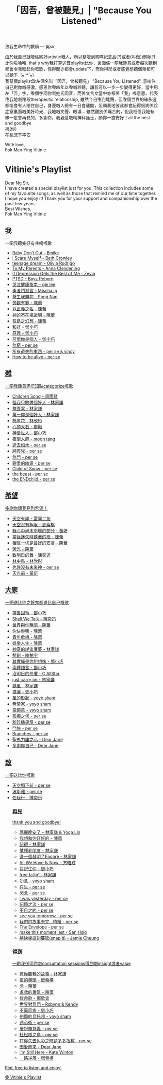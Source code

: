<!DOCTYPE html>
<html lang="en">
<head>
    <meta charset="UTF-8">
    <meta name="viewport" content="width=device-width, initial-scale=1.0">
    <link rel="stylesheet" href="styles.css">
</head>
<body>
    <header>
        <h1>「因吾，曾被聽見」| "Because You Listened"</h1>
    </header>
    </head>
<body>
    <p>致我生命中的救贖 — 吳sir,</p>
    <p>由於我自己就唔係啲好artistic嘅人，所以整唔到啲咩紀念品(?)或者(叫做)禮物(?)比你啦哈哈, that's why我打算送首playlist比你，裏面係一啲我鍾意或者每次聽到都會令我唸起你嘅歌，我得閒亦都會update下，而你得閒或者感覺想聽個陣都可以聽下（๑⃙⃘ˊ꒳​ˋ๑⃙⃘）
        <br>我幫個playlist改左個名叫「因吾，曾被聽見」 "Because You Listened", 意味住自己對你嘅感激，感恩你嚟四年以嚟嘅聆聽，讓我可以一步一步變得更好，當中用左「吾」字，嚟個字同你嘅姓氏同音，而係文言文當中亦都係「我」嘅意思，代表住我地嘅嚟段therapeutic relationship, 雖然今日嚟到尾聲，但嚟個世界的確永遠都唔會有人陪住自己，身邊嘅人總有一日會離開，但願我地彼此都會記得個啲係診症室裏面嘅美好時光、我地嘅笑聲、眼淚... 雖然離別係痛苦的，但我相信我地有緣一定會再見的，多謝你，我親愛嘅精神科護士，願你一直安好！all the best and goodbye
        <br>祝(你)
        <br>在亂流下平安</p>
<footer>
    <p>With love, 
        <br>Fok Man Ying Vitinie</p>
</footer>
<div></div>
    <h1>Vitinie's Playlist</h1>
    <p>Dear Ng Sir,
    <br>I have created a special playlist just for you. This collection includes some of my favourite songs, as well as those that remind me of our time together. I hope you enjoy it! Thank you for your support and companionship over the past few years.
    <br>Best Wishes,
    <br>Fok Man Ying Vitinie</p>
    <main>
        <h2>我</h2>
        <body>一啲我聽完好有共鳴嘅歌</body>
        <ul id="song-list">
            <li><a href="https://www.youtube.com/watch?v=__Dw3YC6WzY&pp=0gcJCf0Ao7VqN5tD" target="_blank">Baby Don’t Cut - Bmike</li>
            <li><a href="https://www.youtube.com/watch?v=__Dw3YC6WzY&pp=0gcJCf0Ao7VqN5tD" target="_blank">I Scare Myself - Beth Crowley</li>
            <li><a href="https://youtu.be/F33uCg-3XiY?si=Fc3RGi1JEwPblBmX" target="_blank">teenage dream - Olivia Rodrigo</li>
            <li><a href="https://youtu.be/uQUrhYpPra0?si=hnewaYVakSn0TOMn" target="_blank">To My Parents - Anna Clendening</li>
            <li><a href="https://www.youtube.com/watch?v=Xq4M8WAiug4&pp=ygUhaWYgZGVwcmVzc2lvbiBnZXRzIHRoZSBiZXN0IG9mIG1l0gcJCd4JAYcqIYzv" target="_blank">If Depression Gets the Best of Me - Zevia</li>
            <li><a href="https://youtu.be/Sgs5sC3NAVk?si=VUZ5UtuLpfqVy6lw" target="_blank">PTSD - Boyz Reborn</li>
            <li><a href="https://youtu.be/L2I7TZCzBow?si=Ivjx891C8cDZVO_7" target="_blank">哭泣健康指南 - gin lee</li>
            <li><a href="https://youtu.be/ab6wgQ5m4L4?si=RUU24n6kgxD2jPP0" target="_blank">勇者鬥惡言 - Mischa Ip</li>
            <li><a href="https://youtu.be/UVIhHcKMi7s?si=d2sz7YRQqG9cfp_w" target="_blank">醫生我無病 - Pong Nan</li>
            <li><a href="https://youtu.be/rcOweqYYX1U?si=5A1FLs9imLT8LOMJ" target="_blank">旁觀有罪 - 陳蕾</li>
            <li><a href="https://youtu.be/CVqm_qM7lG0?si=Tp7zzvDhUReEsbW6" target="_blank">以正義之名 - 陳蕾</li>
            <li><a href="https://youtu.be/e_8z97iV2cI?si=oQ-npG0UwAZ0kfsP" target="_blank">神的不在場證明 - 陳蕾</li>
            <li><a href="https://youtu.be/coxeA969dGQ?si=vcjMO2V8hHvLJ5Hk" target="_blank">荒島之幻想 - 陳蕾</li>
            <li><a href="https://youtu.be/UdEqnJWyGLY?si=jge7q8AE_6BZaK5v" target="_blank">和好 - 鄧小巧</li>
            <li><a href="https://youtu.be/f_tG3VPOVf8?si=MJaSumf7ioP2MdxK" target="_blank">原罪 - 鄧小巧</li>
            <li><a href="https://youtu.be/vtp3bJb7RNE?si=ptfgwabSOU5m5VPQ" target="_blank">可惜你是個人 - 鄧小巧</li>
            <li><a href="https://youtu.be/v6ltnNnUfXE?si=KUfwHW9z6l2gnIMG" target="_blank">無窮 - per se</li>
            <li><a href="https://youtu.be/_5Bbfkl4fwE?si=6OBA07AUfJfEY_R-" target="_blank">所有遺失的東西 - per se & vincy</li>
            <li><a href="https://youtu.be/lrPTYvYsqFQ?si=9ez257LsGGMSN7z8" target="_blank">How to be alive - per se</li>
                <div></div>
    </main>
            </ul>
    <main>
        <h2>雜</h2>
        <body>一啲我鍾意但唔知點categorize嘅歌</body>
        <ul id="song-list">
            <li><a href="https://youtu.be/Lsvry_XKJRE?si=bf5oETjJ6w0pm51F" target="_blank">Children Song - 周國賢</li>
            <li><a href="https://youtu.be/uDsV6TW903U?si=FaDI2iP07yVvcSa8" target="_blank">怪我只敢做個好人 - 林家謙</li>
            <li><a href="https://youtu.be/4VO_ZJ3H8E8?si=KCSvp5I7dEOpKSKQ" target="_blank">無答案 - 林家謙</li>
            <li><a href="https://youtu.be/3BgQTkguk0w?si=JrJUh9VoioXR5Hug" target="_blank">萬一你是個好人 - 林家謙</li>
            <li><a href="https://youtu.be/72Ha7Wk6t0g?si=vm6uptafJTDZim7v" target="_blank">懸崖花 - 林欣彤</li>
            <li><a href="https://youtu.be/8IYbahgvgQI?si=UAC8EoXS5BfdNsEA" target="_blank">心頭大石 - 鄭融</li>
            <li><a href="https://youtu.be/QIWasCe4IU8?si=clMpC3I3xrpgIq_m" target="_blank">神愛世人 - 鄧小巧</li>
            <li><a href="https://youtu.be/v3rDVWZd72c?si=Oik4kfNVIle4zW6L" target="_blank">夜闌人靜 - moon tang</li>
            <li><a href="https://youtu.be/eznbpqAlRy8?si=sg4p_TAbl_TjnOfK" target="_blank">逝去如水 - per se</li>
            <li><a href="https://youtu.be/8KrGB8lNyGc?si=oUbD_Ojzakzp2-hB" target="_blank">純孩兒 - per se</li>
            <li><a href="https://youtu.be/wJKHQU2GuwY?si=JxhWJJjUSaIePVNI" target="_blank">無門 - per se</li>
            <li><a href="https://youtu.be/gmeEHskNilg?si=Z8sJWeD3lGv4N5gi" target="_blank">親愛的幽靈 - per se</li>
            <li><a href="https://youtu.be/drf4eImkNS8?si=fFim01rlZoBPyFV1" target="_blank">Child of Snow - per se</li>
            <li><a href="https://youtu.be/FTdqtKAqlRI?si=tna4k6St_L_0hcaD" target="_blank">the beast - per se</li>
            <li><a href="https://youtu.be/2VPvbxMdAHQ?si=QssbFn08Fk7hAM6Z" target="_blank">the ENDchild - per se</li>
            </ul>
      </main>
    <main>
        <h2>希望</h2>
        <body>多謝你讓我見到希望！</body>
        <ul id="song-list">
            <li><a href="https://youtu.be/FapFw6qY1vY?si=pf0lPc4D4_Mbjdx5" target="_blank">天空有岸 - 雷同二友</li>
            <li><a href="https://youtu.be/gCQuEakOEFo?si=IHT77S2peMbQOZaF" target="_blank">天空沒有極限 - 鄧紫棋</li>
            <li><a href="https://youtu.be/JpSXjEVPeRQ?si=ac-_4BF8htjscXdz" target="_blank">我心中尚未崩壞的部分 - 黃妍</li>
            <li><a href="https://youtu.be/fcvzAC2K_H8?si=OUUWgaCvhY9pNvKz" target="_blank">當我迷失時聽著的歌 - 陳蕾</li>
            <li><a href="https://youtu.be/RJFcyoDhzKU?si=brA62rfz04cgHu-w" target="_blank">相信一切是最好的安排 - 陳蕾</li>
            <li><a href="https://youtu.be/aHI3OOUESdc?si=dAS58A9VLzZf_fwV" target="_blank">熒光 - 陳蕾</li>
            <li><a href="https://youtu.be/6gJTweOGxTU?si=i7_LmtAHXjcZLuHQ" target="_blank">致明日的舞 - 陳奕迅</li>
            <li><a href="https://youtu.be/Tf0fHAg3BBg?si=M9sCAgvgwmUsVWk8" target="_blank">林中鳥 - 林欣彤</li>
            <li><a href="https://youtu.be/r-Kw1canb5o?si=gxJTMCTU_RJuVaDZ" target="_blank">也許沒有未來神 - per se</li>
            <li><a href="https://youtu.be/EnguPjSw1Eo?si=_tcXzBsUt4REXQaw" target="_blank">天光前 - 黃妍</li>
            </ul>
            </main>
                       <div></div>
        <main>
        <h2>大家</h2>
        <body>一啲送比你之餘亦都送比自己嘅歌</body>
        <ul id="song-list">
            <li><a href="https://youtu.be/jOFrcTHJQaM?si=zRGHwurtoIDVv2s6" target="_blank">擇善固執 - 鄧小巧</li>
            <li><a href="https://youtu.be/YycDCuLIZnc?si=LNpER9FPNpfZ75mY" target="_blank">Shall We Talk - 陳奕迅</li>
            <li><a href="https://youtu.be/fN6eXrbxQFI?si=c9rwfnvLnWKXfeqb" target="_blank">世界與你無關 - 陳蕾</li>
            <li><a href="https://youtu.be/SaffTafBkH8?si=NsttZH0nxXckeF0S" target="_blank">你快樂嗎 - 陳蕾</li>
            <li><a href="https://youtu.be/nO-ht35P_z8?si=a4jiwKzrYWL-6S87" target="_blank">青年危機 - 陳蕾</li>
            <li><a href="https://youtu.be/faaExBhoIKM?si=0GJgRjFbwgbYGTYA" target="_blank">娛樂人生 - 陳蕾</li>
            <li><a href="https://youtu.be/jrP24ZSYHts?si=whsbqeqKG7RdbeaW" target="_blank">神奇的糊塗魔藥 - 林家謙</li>
            <li><a href="https://youtu.be/M5zGblqSzE4?si=YsbP0as_3TKCwi-P" target="_blank">想創 - 陳柏宇</li>
            <li><a href="https://youtu.be/XYIJuXN5hoE?si=nhhLy995-NwDGOMT" target="_blank">其實痛是你的想像 - 鄧小巧</li>
            <li><a href="https://youtu.be/cuo_rEGlwO0?si=FQT8rT5Ibwp6d633" target="_blank">兩種語言 - 鄧小巧</li>
            <li><a href="https://youtu.be/GmVtpXz1AL4?si=frtmubuP1BZP6p0z" target="_blank">沒明日的恐懼 - C AllStar</li>
            <li><a href="https://youtu.be/ievJesbs_fw?si=htAq92oQAjmU-JtG" target="_blank">just carry on - 林家謙</li>
            <li><a href="https://youtu.be/GOoRxCVCE-k?si=EojPFGSiEGouGLXz" target="_blank">聽風 - 林家謙</li>
            <li><a href="https://youtu.be/wjDpUogkZE8?si=UiY7SA5ib8NmTn7A" target="_blank">瀟灑 - 鄧小巧</li>
            <li><a href="https://youtu.be/KEb1Db47DAg?si=Hgxfx8glJgGHaKGz" target="_blank">風的形狀 - yoyo sham</li>
            <li><a href="https://youtu.be/hEcr6oU1nDc?si=-xSU3B8HEcDl9l_O" target="_blank">無常家 - yoyo sham</li>
            <li><a href="https://youtu.be/mPTM0aGP8lE?si=Zke2NrE7_New91U-" target="_blank">常願意 - yoyo sham</li>
            <li><a href="https://youtu.be/7i2NRC83X2A?si=2_XDGyZxwhe1nF7L" target="_blank">孤獨之塔 - per se</li>
            <li><a href="https://youtu.be/FjS50ATT1v0?si=vrjDUhdUUZ0h9qLu" target="_blank">粉碎糖果屋 - per se</li>
            <li><a href="https://youtu.be/mNaGQag63wA?si=yDb3FJKIQp3IiTzX" target="_blank">鬥快 - per se</li>
            <li><a href="https://youtu.be/vCzogbzbO88?si=vX5VRh7bMBr2irIW" target="_blank">Branches - per se</li>
            <li><a href="https://youtu.be/06DLtL10XdA?si=QAMRzhVZ0QpPiWM8" target="_blank">聖馬力諾之心 - Dear Jane</li>
            <li><a href="https://youtu.be/hQ-CEKgD8Gs?si=0t69kHuS-jixBdUa" target="_blank">多謝你自己 - Dear Jane</li>
</ul>
        </main>
                                <div></div>
        <main>
        <h2>致</h2>
        <body>一啲送比你嘅歌</body>
        <ul id="song-list">
            <li><a href="https://youtu.be/YJId-hlKy-g?si=7Cb095YxPFYZVnCQ" target="_blank">天空塌下前 - per se</li>
            <li><a href="https://youtu.be/PW7Y7VYul3g?si=xrpYmdq0lRZbWVNJ" target="_blank">波斯雅 - per se</li>
            <li><a href="https://youtu.be/oYw4uH80gcw?si=36ZAyCa7Mx4-iyry" target="_blank">任我行 - 陳奕迅</li>
            <!-- Add more songs as needed -->
          <main>
            <h3>再見</h3>
            <body>thank you and goodbye!</body>
            <ul id="song-list">
                <li><a href="https://youtu.be/xoyxVMt_sYE?si=hllRmN-V_WMjRUIH" target="_blank">瑪麗晚安了 - 林家謙 & Yoga Lin</li>
                <li><a href="https://youtu.be/fZSgY842Uq0?si=8b1jMPSga7UP0Fyy" target="_blank">我想和你好好的 - 陳蕾</li>
                <li><a href="https://youtu.be/JZYNGEudQx0?si=OEppZA2-kDa8LidI" target="_blank">記得 - 林家謙</li>
                <li><a href="https://youtu.be/bvhbM0JGsx4?si=ecQZMkYdPic9Y1ja" target="_blank">某種老朋友 - 林家謙</li>
                <li><a href="https://youtu.be/KpZL59NqkcY?si=hRJTaoACT8ylTGpx" target="_blank">邊一個發明了Encore - 林家謙</li>
                <li><a href="https://youtu.be/8Vo0Ccn99ms?si=p5vn_rUyNsLGRRPu" target="_blank">All We Have Is Now - 方皓玟</li>
                <li><a href="https://youtu.be/UWo3D-O28lE?si=t8MXOSkBlhv2sWhJ" target="_blank">只記住你 - 鄧小巧</li>
                <li><a href="https://youtu.be/C2XAyqQeEQE?si=YIeZQoloGs9xACC8" target="_blank">free fallin’ - 林家謙</li>
                <li><a href="https://youtu.be/sMjkxVOm5vw?si=rzmJiYW6KMg7avIf" target="_blank">勿念 - yoyo sham</li>
                <li><a href="https://youtu.be/x4Yb33Z_E1Y?si=HY_TtaNKZF1Jagij" target="_blank">在生 - per se</li>                
                <li><a href="https://youtu.be/7c65bLMVg-Y?si=Xlhw04_HovHRwzQp" target="_blank">閃念 - per se</li>
                <li><a href="https://youtu.be/4s_VrTkM09w?si=GDrxI3ctZbLvOtHI" target="_blank">I was yesterday - per se</li>
                <li><a href="https://youtu.be/wkLFffbRngw?si=o8ZlZKJagkT9WIgQ" target="_blank">記憶之流 - per se</li>
                <li><a href="https://youtu.be/7DwMVe166lw?si=ugugXqY3fuVE7NXu" target="_blank">不日之約 - per se</li>
                <li><a href="https://youtu.be/1TG7-UTMX08?si=uiGaH9yXlbivRID8" target="_blank">see you tomorrow - per se</li>                
                <li><a href="https://youtu.be/UaMqVH3cNhY?si=wUoi1atAz7-yGxW0" target="_blank">我們的故事未完...待續 - per se</li>
                <li><a href="https://youtu.be/RvDeoMDrnvU?si=Dj5HC0f3A-JT9FGL" target="_blank">The Envelope - per se</li>
                <li><a href="https://youtu.be/eI19mF6L2so?si=5kjd30nC33HGlp8Q" target="_blank">make this moment last - San Holo</li>
                <li><a href="https://youtu.be/qX9DScDsHIo?si=LuLc1lJFdoPuYFkp" target="_blank">將快樂這刻蔓延(snap it) - Jamie Cheung</li>
                </ul>
          </p><h3>得到</h3></p>
          <body>一啲我係同你嘅consultation sessions得到嘅insight或者value</body>
          <ul id="song-list">
              <li><a href="https://youtu.be/mw8bM7IPJto?si=9tnBqWiY-kokSudo" target="_blank">有你聽我的故事 - 林家謙</li>
              <li><a href="https://youtu.be/3OSGYTj08rU?si=ewCuJ1ovezZdif1P" target="_blank">夜的盡頭 - 鄧紫棋</li>
              <li><a href="https://youtu.be/heEjOa_-lw0?si=nhEGrItAN5E3odEQ" target="_blank">念 - 陳蕾</li>
              <li><a href="https://www.youtube.com/watch?v=fFWntYVQ_gg" target="_blank">求救的勇氣 - 陳蕾</li>
              <li><a href="https://youtu.be/MnDVOP3_IA4?si=L82XsWc7HgBJDLFg" target="_blank">救命歌 - 鄭欣宜</li>              
              <li><a href="https://youtu.be/JmoUGB5Xwik?si=C14806UJmvqeRzUU" target="_blank">世界對我們 - Robynn & Kendy</li>
              <li><a href="https://youtu.be/59WkWTJflbU?si=Vqq-funpXfeV_gjE" target="_blank">不藥而癒 - 鄧小巧</li>
              <li><a href="https://youtu.be/Fa0QL00-dso?si=aBeIJttSb2Z9TDaS" target="_blank">剎那的烏托邦 - yoyo sham</li>
              <li><a href="https://youtu.be/AsmxdD7DNKU?si=z5kT2wkAqyUw9-Ab" target="_blank">通心術 - per se</li>
              <li><a href="https://youtu.be/T-GMC5Hg2mQ?si=rKv8CwF5bAAy0QIR" target="_blank">慶祝無意義 - per se</li>              
              <li><a href="https://youtu.be/ElIB1dzAdaY?si=UsHEikiLhFi1L3tI" target="_blank">杜松樹之鳥 - per se</li>
              <li><a href="https://youtu.be/33CZ_fwUnFk?si=Cu0sdufjJI7O5nCc" target="_blank">在你失去色彩之前請多多指教 - per se</li>
              <li><a href="https://youtu.be/QeITxfn-wHI?si=cjB_w9pmBGtoD97b" target="_blank">因愛而來 - Dear Jane</li>
              <li><a href="https://youtu.be/Kaj1I0F0HnU?si=lyTQdWo7TKLA9aWX" target="_blank">I’m Still Here - Kate Winton</li>
              <li><a href="https://youtu.be/C117NWgCJ88?si=3GhZcapAqntc9BDd" target="_blank">一路逆風 - 鄧紫棋</li>
              <!-- Add more songs as needed -->
                  </ul>
        </main>
                                  <div></div>
        <main>
</ul>
        <p>Feel free to listen and enjoy!</p>
    </main>
    <footer>
        <p>&copy; Vitinie's Playlist</p>
    </footer>
</body>
</html>
